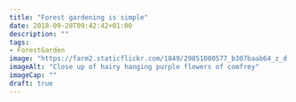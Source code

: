 ```yaml
---
title: "Forest gardening is simple"
date: 2018-09-20T09:42:42+01:00
description: ""
tags: 
- ForestGarden
image: "https://farm2.staticflickr.com/1849/29851000577_b307baab64_z_d.jpg"
imageAlt: "Close up of hairy hanging purple flowers of comfrey"
imageCap: ""
draft: true
---
```


